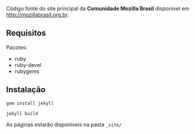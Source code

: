 Código fonte do site principal da **Comunidade Mozilla Brasil** disponível em <http://mozillabrasil.org.br>.

## Requisitos 

Pacotes:

* ruby
* ruby-devel
* rubygems

## Instalação

`gem install jekyll`

`jekyll build`

As páginas estarão disponíveis na pasta `_site/`
